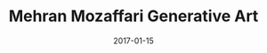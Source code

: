 ---
title: Mehran Mozaffari Generative Art
date: 2017-01-15
layout: Artwork
gridtype: 1
videofile: 
artworks:
- image: ../../assets/s_047/a01.jpg
- image: ../../assets/s_047/a02.jpg
- image: ../../assets/s_047/a04.jpg
- image: ../../assets/s_047/a05.jpg 
- image: ../../assets/s_047/a06.jpg
- image: ../../assets/s_047/a07.jpg
- image: ../../assets/s_047/a08.jpg  
- image: ../../assets/s_047/a07.jpg
- image: ../../assets/s_047/a08.jpg           
caption: 
  line1: Man-O-To | Me & You, 2017
  line2: Custom software (color, sound), computer, handwritten letters in Persian Nastaliq style, calligraphy, typography
  line3: Dimensions variable, landscape orientation, square
  line4: 
  credit: 
featuredArtwork: ../assets/s_047/a06.jpg
thumbnail:
  image: ../assets/s_047/t.jpg 
  caption: Letter Hea 
---